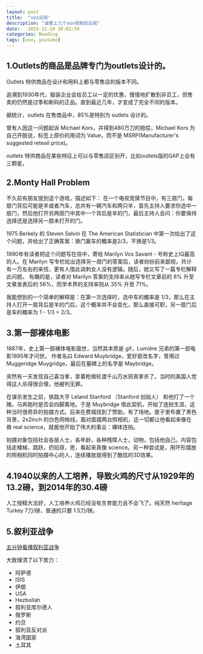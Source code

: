 ```yaml
---
layout: post
title:  "vox见闻"
description: "油管上几个vox视频的见闻"
date:   2015-12-18 20:02:39
categories: Reading
tags: [vox, youtube]
---
```


## 1.Outlets的商品是品牌专门为outlets设计的。

Outlets 特供商品在设计和用料上都与零售店的版本不同。

追溯到1930年代，服装企业会给员工以一定的优惠，慢慢地扩散到非员工，但售卖的仍然是过季和断码的正品。直到最近几年，才变成了完全不同的版本。

据统计，outlets 在售商品中，85%是特别为 outlets 设计的。

曾有人因这一问题起诉 Michael Kors，并得到480万刀的赔偿，Michael Kors 为自己开脱说，标签上原价的用词为 Value，而不是 MSRP(Manufacturer's suggested reteail price)。

outlets 特供商品在某些特征上可以与零售店区别开，比如outlets版的GAP上会有三颗星。

## 2.Monty Hall Problem

不久前有朋友提到这个游戏，描述如下：
在一个电视竞猜节目中，有三扇门，每扇门背后可能是羊或者汽车，总共有一辆汽车和两只羊，首先主持人要求你选中一扇门，然后他打开另两扇门中其中一个背后是羊的门，最后主持人会问：你要保持选择还是选择另一扇未打开的门。

1975 Berkely 的 Steven Selvin 在 The American Statistician 中第一次给出了这个问题，并给出了正确答案：换门赢车的概率是2/3，不换是1/3。

1990年有读者把这个问题写在信中，寄给 Marilyn Vos Savant - 号称史上IQ最高的人。在 Marilyn 写专栏给出选择另一扇门的答案后，读者纷纷前来鄙视，共计有一万左右的来信，更有人借此讽刺女人没有逻辑。随后，她又写了一篇专栏解释此问题。
有趣的是，读者对 Marilyn 答案的支持率从她写专栏文章前的 8% 升至文章发表后的 56%，而学术界的支持率则从 35% 升至 71%。

我能想到的一个简单的解释是：在第一次选择时，选中车的概率是 1/3，那么在主持人打开一扇背后是羊的门后，这个概率并不会变化，那么直接可职，另一扇门后是车的概率为 1 - 1/3 = 2/3。

## 3.第一部裸体电影

1887年，史上第一部裸体电影面世，当然其本质是 gif，Lumière 兄弟的第一部电影1895年才问世。
作者名曰 Edward Muybridge，爱好是改名字，曾用过 Muggeridge Muygridge，最后在墓碑上的名字是 Maybridge。

突然有一天发现自己喜当爹，拿着枪做轮渡千山万水把真爹杀了。当时的美国人觉得这人杀得很合理，他被判无罪。

在谋杀发生之前，铁路大亨 Leland Stanford （Stanford 创始人） 和他打了一个赌，马奔跑时是否会四脚离地。于是 Muybridge 借此契机，开始了连拍生涯，这种当时很奇异的拍摄方式。后来在费城找到了赞助，有了场地。屋子里布置了黑色背景，2x2inch 的白色网格线，面对面摆两台照相机，这一切都让他看起来像在做 real science，就酱他开始了伟大的事业：裸体连拍。

拍摄对象包括社会各层人士，各年龄，各种残障人士，动物，包括他自己。内容包括走楼梯，跳跃，扔铅球，恩，看起来真像 science。另一种尝试是，用环形摆放的照相机同时拍摄中心的人，连续播放就得到了酷炫的3D效果。

## 4.1940以来的人工培养，导致火鸡的尺寸从1929年的13.2磅，到2014年的30.4磅

人工授精大法好，人工培养火鸡已经没有生育能力且不会飞了。纯天然 heritage Turkey 7刀/磅，普通的只要 1.5刀/磅。

## 5.叙利亚战争
[五分钟看懂叙利亚战争](https://screen.yahoo.com/syrias-war-5-minute-history-144509542.html)

大致理清了以下势力：  
- 阿萨德
- ISIS
- 伊朗
- USA
- Hezbollah
- 叙利亚库尔德人
- 俄罗斯
- 约旦
- 叙利亚反对派
- 海湾国家
- 土耳其